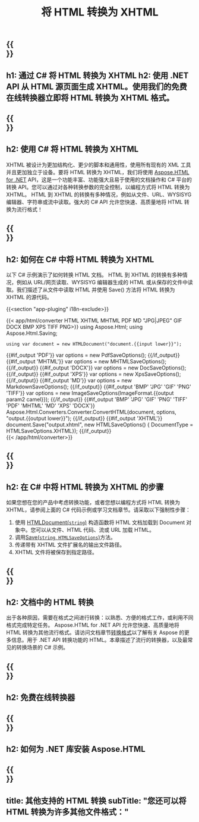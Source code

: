 ﻿---
translation: true
template: /templates/_template-conversion-child.md
title: 将 HTML 转换为 XHTML
description: 在 C# 中将 HTML 转换为 XHTML。在 ASP.NET 或任何 .NET 应用程序中轻松使用转换器 API。免费试用在线 HTML 到 XHTML 转换器！
url: /net/conversion/html-to-xhtml/
family: html
platformtag: net
feature: conversion
informat: HTML
outformat: XHTML
otherformats: DOCX PDF XPS GIF JPEG PNG TIFF BMP MHTML MD
howto: howtoHtmlXhtml
---

{{<section banner>}}
---
h1: 通过 C# 将 HTML 转换为 XHTML
h2: 使用 .NET API 从 HTML 源页面生成 XHTML。使用我们的免费在线转换器立即将 HTML 转换为 XHTML 格式。
---

{{<section overview>}}
---
h2: 使用 C# 将 HTML 转换为 XHTML
---

XHTML 被设计为更加结构化、更少的脚本和通用性，使用所有现有的 XML 工具并且更加独立于设备。要将 HTML 转换为 XHTML，我们将使用 [Aspose.HTML for .NET](https://products.aspose.com/html/net/) API，这是一个功能丰富、功能强大且易于使用的文档操作和 C# 平台的转换 API。您可以通过对各种转换参数的完全控制，以编程方式将 HTML 转换为 XHTML。 HTML 到 XHTML 的转换有多种情况，例如从文件、URL、WYSISYG 编辑器、字符串或流中读取。强大的 C# API 允许您快速、高质量地将 HTML 转换为流行格式！

{{<section demos>}}
---
h2: 如何在 C# 中将 HTML 转换为 XHTML
---

以下 C# 示例演示了如何转换 HTML 文档。 HTML 到 XHTML 的转换有多种情况，例如从 URL/网页读取、WYSISYG 编辑器生成的 HTML 或从保存的文件中读取。我们描述了从文件中读取 HTML 并使用 Save() 方法将 HTML 转换为 XHTML 的源代码。

{{<section "app-pluging" i18n-exclude>}}

{{< app/html/converter HTML XHTML MHTML PDF MD "JPG|JPEG" GIF DOCX BMP XPS TIFF PNG>}}
using Aspose.Html;
using Aspose.Html.Saving;

    using var document = new HTMLDocument("document.{{input lower}}");
{{#if_output 'PDF'}}
    var options = new PdfSaveOptions();
{{/if_output}}
{{#if_output 'MHTML'}}
    var options = new MHTMLSaveOptions();
{{/if_output}}
{{#if_output 'DOCX'}}
    var options = new DocSaveOptions();
{{/if_output}}
{{#if_output 'XPS'}}
    var options = new XpsSaveOptions();
{{/if_output}}
{{#if_output 'MD'}}
    var options = new MarkdownSaveOptions();
{{/if_output}}
{{#if_output 'BMP' 'JPG' 'GIF' 'PNG' 'TIFF'}}
    var options = new ImageSaveOptions(ImageFormat.{{output param2 camel}});
{{/if_output}}
{{#if_output 'BMP' 'JPG' 'GIF' 'PNG' 'TIFF' 'PDF' 'MHTML' 'MD' 'XPS' 'DOCX'}}
    Aspose.Html.Converters.Converter.ConvertHTML(document, options, "output.{{output lower}}"); 
{{/if_output}}
{{#if_output 'XHTML'}} 
    document.Save("output.xhtml", new HTMLSaveOptions() { DocumentType = HTMLSaveOptions.XHTML}); 
{{/if_output}}     
{{< /app/html/converter>}} 

{{<section steps>}}
---
h2: 在 C# 中将 HTML 转换为 XHTML 的步骤
---

如果您想在您的产品中考虑转换功能，或者您想以编程方式将 HTML 转换为 XHTML，请参阅上面的 C# 代码示例或学习文档章节。请采取以下强制性步骤：
1. 使用 [HTMLDocument(`string`)](https://reference.aspose.com/html/net/aspose.html/htmldocument/htmldocument/) 构造函数将 HTML 文档加载到 Document 对象中。您可以从文件、HTML 代码、流或 URL 加载 HTML。
1. 调用[Save(`string`, `HTMLSaveOptions`)](https://reference.aspose.com/html/net/aspose.html/htmldocument/save/)方法。
1. 传递带有 XHTML 文件扩展名的输出文件路径。
1. XHTML 文件将被保存到指定路径。




{{<section documentation>}}
---
h2: 文档中的 HTML 转换
---

出于各种原因，需要在格式之间进行转换：以熟悉、方便的格式工作，或利用不同格式完成特定任务。 Aspose.HTML for .NET API 允许您快速、高质量地将 HTML 转换为其他流行格式。请访问文档章节<a href="https://docs.aspose.com/html/net/converting-between-formats/" target="_blank">转换格式</a>以了解有关 Aspose 的更多信息。用于 .NET API 转换功能的 HTML。本章描述了流行的转换器，以及最常见的转换场景的 C# 示例。

{{<section online-converters>}}
---
h2: 免费在线转换器
---

{{<section get-started>}}
---
h2: 如何为 .NET 库安装 Aspose.HTML
---

{{<section other-conversions>}}
---
title: 其他支持的 HTML 转换
subTitle: "您还可以将 HTML 转换为许多其他文件格式："
---